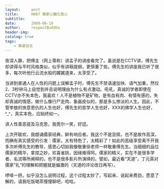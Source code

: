 ```yaml
---
layout:     post
title:      H067 儒家心髓化我心
subtitle:   
date:       2009-06-19
author:     respectBuddha
header-img: 
catalog: true
tags:
    - 黄粱旧文
---
```


夜深人静，把傅主（网上尊称）讲孟子的讲座看完了。虽说是在CCTV讲，傅先生却讲得与平时风格类似，似乎有讲稿提纲，更慎重了些。傅先生的讲座我已听了很多，每次听他行云流水般的娓娓道来，太享受了。

当讲到普通人在人性的问题上误解孟子时，傅先生不禁语速加快、语气加重，然仅2、3秒钟马上自觉到并且说明理由为什么有点激动。吼吼，真诚的学者即使在CCTV亦不失本色，我喜欢！人不是植物不是矿物，是有血有肉、有情有感的，失却真诚的情感，做什么像行尸走肉、象画皮似的，那是多么惨淡的人生。因此，不管李敖的快意恩仇的人生也好，傅先生的哲学人生也好，XXX的佛学人生也好，^_^，真实本色，应始终如一。

讲人性善恶提及马克思，我莞尔一笑，好逗。

上次开联欢，我朗诵儒家经典，鲜有响应者。我这个不是显佩，也不是故作高深，而确有真实感受的引发：儒家，太有特色了，太精彩了！如此的高级享受离不开我多次听傅先生的教导，感恩心切如我像敬重徐老师一样敬重傅先生。当细细的品位儒家的精华，拿捏之妙，欢喜雀跃，因缘难得阿。儒家的精义，实在不是很多学者、名流等所阐释的，也不是很多影片所演绎的。譬如，最近看“天道”，丁元英对儒家“礼”的理解和把握就是偏激的（天道的评论改日再写）。

啰嗦一把，似乎没怎么说明过程，这个过程太妙了，写起来、说起来费劲，愿意了解的，请我吃饭喝茶慢慢聊吧，哈哈。
